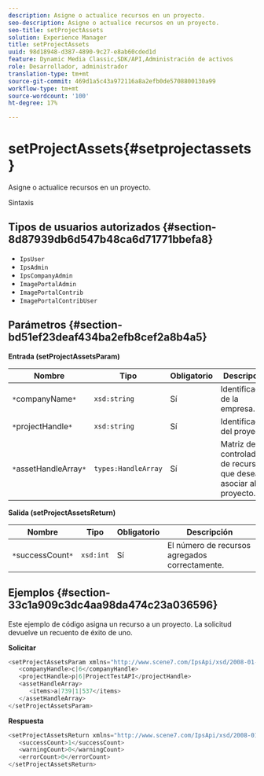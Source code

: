 ```yaml
---
description: Asigne o actualice recursos en un proyecto.
seo-description: Asigne o actualice recursos en un proyecto.
seo-title: setProjectAssets
solution: Experience Manager
title: setProjectAssets
uuid: 98d18948-d387-4890-9c27-e8ab60cded1d
feature: Dynamic Media Classic,SDK/API,Administración de activos
role: Desarrollador, administrador
translation-type: tm+mt
source-git-commit: 469d1a5c43a972116a8a2efb0de5708800130a99
workflow-type: tm+mt
source-wordcount: '100'
ht-degree: 17%

---
```



# setProjectAssets{#setprojectassets}

Asigne o actualice recursos en un proyecto.

Sintaxis

## Tipos de usuarios autorizados {#section-8d87939db6d547b48ca6d71771bbefa8}

* `IpsUser`
* `IpsAdmin`
* `IpsCompanyAdmin`
* `ImagePortalAdmin`
* `ImagePortalContrib`
* `ImagePortalContribUser`

## Parámetros {#section-bd51ef23deaf434ba2efb8cef2a8b4a5}

**Entrada (setProjectAssetsParam)**

| Nombre | Tipo | Obligatorio | Descripción |
|---|---|---|---|
| `*`companyName`*` | `xsd:string` | Sí | Identificador de la empresa. |
| `*`projectHandle`*` | `xsd:string` | Sí | Identificador del proyecto. |
| `*`assetHandleArray`*` | `types:HandleArray` | Sí | Matriz de controladores de recursos que desea asociar al proyecto. |

**Salida (setProjectAssetsReturn)**

| Nombre | Tipo | Obligatorio | Descripción |
|---|---|---|---|
| `*`successCount`*` | `xsd:int` | Sí | El número de recursos agregados correctamente. |

## Ejemplos {#section-33c1a909c3dc4aa98da474c23a036596}

Este ejemplo de código asigna un recurso a un proyecto. La solicitud devuelve un recuento de éxito de uno.

**Solicitar**

```java
<setProjectAssetsParam xmlns="http://www.scene7.com/IpsApi/xsd/2008-01-15">
   <companyHandle>c|6</companyHandle>
   <projectHandle>p|6|ProjectTestAPI</projectHandle>
   <assetHandleArray>
      <items>a|739|1|537</items>
   </assetHandleArray>
</setProjectAssetsParam>
```

**Respuesta**

```java
<setProjectAssetsReturn xmlns="http://www.scene7.com/IpsApi/xsd/2008-01-15">
   <successCount>1</successCount>
   <warningCount>0</warningCount>
   <errorCount>0</errorCount>
</setProjectAssetsReturn>
```

